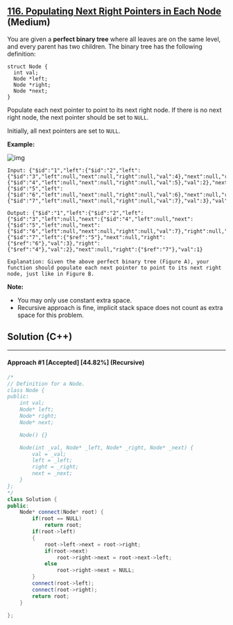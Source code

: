 ## [116. Populating Next Right Pointers in Each Node](https://leetcode.com/problems/populating-next-right-pointers-in-each-node/) (Medium)

You are given a **perfect binary tree** where all leaves are on the same level, and every parent has two children. The binary tree has the following definition:

  

```
struct Node {
  int val;
  Node *left;
  Node *right;
  Node *next;
}
```

  

Populate each next pointer to point to its next right node. If there is no next right node, the next pointer should be set to `NULL`.

  

Initially, all next pointers are set to `NULL`.

  

 

  

**Example:**

  

![img](https://assets.leetcode.com/uploads/2019/02/14/116_sample.png)

  

```
Input: {"$id":"1","left":{"$id":"2","left":{"$id":"3","left":null,"next":null,"right":null,"val":4},"next":null,"right":{"$id":"4","left":null,"next":null,"right":null,"val":5},"val":2},"next":null,"right":{"$id":"5","left":{"$id":"6","left":null,"next":null,"right":null,"val":6},"next":null,"right":{"$id":"7","left":null,"next":null,"right":null,"val":7},"val":3},"val":1}

Output: {"$id":"1","left":{"$id":"2","left":{"$id":"3","left":null,"next":{"$id":"4","left":null,"next":{"$id":"5","left":null,"next":{"$id":"6","left":null,"next":null,"right":null,"val":7},"right":null,"val":6},"right":null,"val":5},"right":null,"val":4},"next":{"$id":"7","left":{"$ref":"5"},"next":null,"right":{"$ref":"6"},"val":3},"right":{"$ref":"4"},"val":2},"next":null,"right":{"$ref":"7"},"val":1}

Explanation: Given the above perfect binary tree (Figure A), your function should populate each next pointer to point to its next right node, just like in Figure B.
```

  

 

  

**Note:**

  

- You may only use constant extra space.
- Recursive approach is fine, implicit stack space does not count as extra space for this problem.

## Solution (C++)

------

#### Approach #1  [Accepted] [44.82%] (Recursive)

```c++
/*
// Definition for a Node.
class Node {
public:
    int val;
    Node* left;
    Node* right;
    Node* next;

    Node() {}

    Node(int _val, Node* _left, Node* _right, Node* _next) {
        val = _val;
        left = _left;
        right = _right;
        next = _next;
    }
};
*/
class Solution {
public:
    Node* connect(Node* root) {
        if(root == NULL)
            return root;
        if(root->left)
        {
            root->left->next = root->right;
            if(root->next)
                root->right->next = root->next->left;
            else
                root->right->next = NULL;
        }
        connect(root->left);
        connect(root->right);
        return root;
    }
    
};
```


